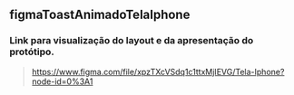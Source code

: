 ## figmaToastAnimadoTelaIphone

### Link para visualização do layout e da apresentação do protótipo.

> https://www.figma.com/file/xpzTXcVSdq1c1ttxMjIEVG/Tela-Iphone?node-id=0%3A1
